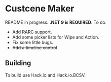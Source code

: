 # Custcene Maker
README in progress. **.NET 9 is REQUIRED**. 
To do:

- Add RARC support.
- Add some picker lists for Wipe and Action.
- Fix some little bugs.
- ~~Add a timeline control~~

## Building
To build use Hack.io and Hack.io.BCSV.
